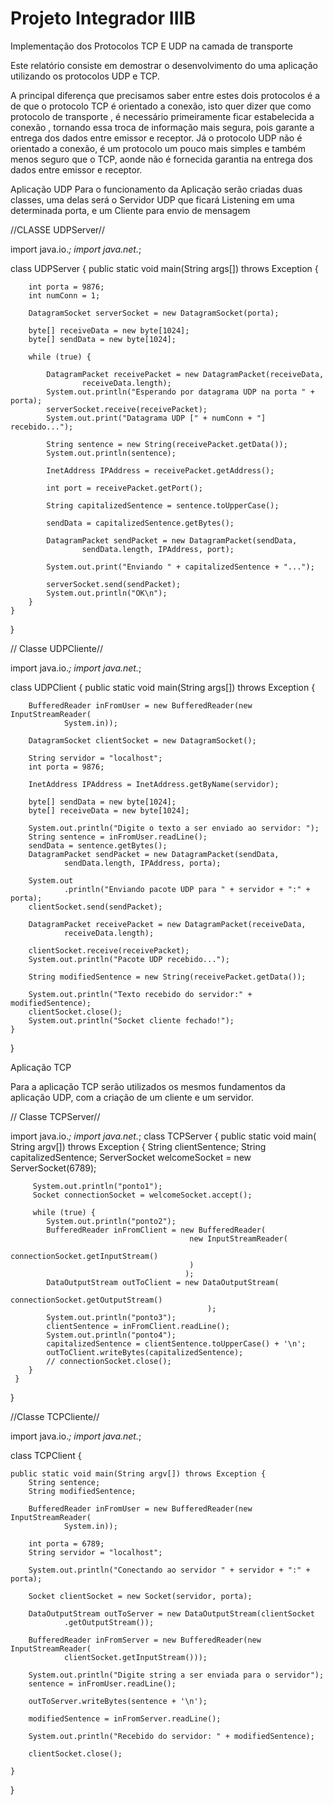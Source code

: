 # Projeto Integrador IIIB




Implementação dos Protocolos TCP E UDP na camada de transporte

Este relatório consiste em demostrar o desenvolvimento do uma aplicação utilizando os protocolos UDP e TCP.

A principal diferença que precisamos saber entre estes dois protocolos é a de que o protocolo TCP é orientado a conexão, isto quer dizer que como protocolo de transporte , é necessário primeiramente ficar estabelecida a conexão , tornando essa troca de informação mais segura, pois garante a entrega dos dados entre emissor e receptor.
Já o protocolo UDP não é orientado a conexão, é um protocolo um pouco mais simples e também menos seguro que o TCP, aonde não é fornecida garantia na entrega dos dados entre emissor e receptor.

Aplicação UDP
Para o funcionamento da Aplicação serão criadas duas classes, uma delas será o Servidor UDP que ficará Listening em uma determinada porta, e um Cliente para envio de mensagem

//CLASSE UDPServer//

import java.io.*;
import java.net.*;
 
class UDPServer {
	public static void main(String args[]) throws Exception {
 
		int porta = 9876;
		int numConn = 1;
		
		DatagramSocket serverSocket = new DatagramSocket(porta);
 
		byte[] receiveData = new byte[1024];
		byte[] sendData = new byte[1024];
 
		while (true) {
 
			DatagramPacket receivePacket = new DatagramPacket(receiveData,
					receiveData.length);
			System.out.println("Esperando por datagrama UDP na porta " + porta);
			serverSocket.receive(receivePacket);
			System.out.print("Datagrama UDP [" + numConn + "] recebido...");
 
			String sentence = new String(receivePacket.getData());
			System.out.println(sentence);
			
			InetAddress IPAddress = receivePacket.getAddress();
 
			int port = receivePacket.getPort();
 
			String capitalizedSentence = sentence.toUpperCase();
 
			sendData = capitalizedSentence.getBytes();
 
			DatagramPacket sendPacket = new DatagramPacket(sendData,
					sendData.length, IPAddress, port);
			
			System.out.print("Enviando " + capitalizedSentence + "...");
 
			serverSocket.send(sendPacket);
			System.out.println("OK\n");
		}
	}
}

// Classe UDPCliente//

import java.io.*;
import java.net.*;

class UDPClient {
	public static void main(String args[]) throws Exception {

		BufferedReader inFromUser = new BufferedReader(new InputStreamReader(
				System.in));

		DatagramSocket clientSocket = new DatagramSocket();

		String servidor = "localhost";
		int porta = 9876;

		InetAddress IPAddress = InetAddress.getByName(servidor);

		byte[] sendData = new byte[1024];
		byte[] receiveData = new byte[1024];

		System.out.println("Digite o texto a ser enviado ao servidor: ");
		String sentence = inFromUser.readLine();
		sendData = sentence.getBytes();
		DatagramPacket sendPacket = new DatagramPacket(sendData,
				sendData.length, IPAddress, porta);

		System.out
				.println("Enviando pacote UDP para " + servidor + ":" + porta);
		clientSocket.send(sendPacket);

		DatagramPacket receivePacket = new DatagramPacket(receiveData,
				receiveData.length);

		clientSocket.receive(receivePacket);
		System.out.println("Pacote UDP recebido...");

		String modifiedSentence = new String(receivePacket.getData());

		System.out.println("Texto recebido do servidor:" + modifiedSentence);
		clientSocket.close();
		System.out.println("Socket cliente fechado!");
	}
}

Aplicação TCP

Para a aplicação TCP serão utilizados os mesmos fundamentos da aplicação UDP, com a criação de um cliente e um servidor.

// Classe TCPServer//

import java.io.*; 
import java.net.*; 
class TCPServer { 
	 public static void main( String argv[]) throws Exception 
	 { 
		 String clientSentence; 
		 String capitalizedSentence; 
		 ServerSocket welcomeSocket = new ServerSocket(6789); 
 
		 System.out.println("ponto1");			 		 
		 Socket connectionSocket = welcomeSocket.accept(); 			
					 
		 while (true) { 
			System.out.println("ponto2");															
			BufferedReader inFromClient = new BufferedReader( 
											new InputStreamReader(
												connectionSocket.getInputStream()
											)
										   );
			DataOutputStream outToClient = new DataOutputStream(
												connectionSocket.getOutputStream()
												); 
			System.out.println("ponto3");												
			clientSentence = inFromClient.readLine(); 
			System.out.println("ponto4");															
			capitalizedSentence = clientSentence.toUpperCase() + '\n'; 
			outToClient.writeBytes(capitalizedSentence); 
			// connectionSocket.close();
		} 
	 } 
}

//Classe TCPCliente//

import java.io.*;
import java.net.*;
 
class TCPClient {
 
	public static void main(String argv[]) throws Exception {
		String sentence;
		String modifiedSentence;
 
		BufferedReader inFromUser = new BufferedReader(new InputStreamReader(
				System.in));
 
		int porta = 6789;
		String servidor = "localhost";
 
		System.out.println("Conectando ao servidor " + servidor + ":" + porta);
 
		Socket clientSocket = new Socket(servidor, porta);
 
		DataOutputStream outToServer = new DataOutputStream(clientSocket
				.getOutputStream());
 
		BufferedReader inFromServer = new BufferedReader(new InputStreamReader(
				clientSocket.getInputStream()));
 
		System.out.println("Digite string a ser enviada para o servidor");
		sentence = inFromUser.readLine();
 
		outToServer.writeBytes(sentence + '\n');
 
		modifiedSentence = inFromServer.readLine();
 
		System.out.println("Recebido do servidor: " + modifiedSentence);
 
		clientSocket.close();
 
	}
}
